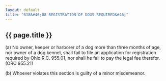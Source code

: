 ```yaml
---
layout: default 
title: "618&#46;08 REGISTRATION OF DOGS REQUIRED&#46;"
---
```


{{ page.title }}
----------------

​(a) No owner, keeper or harborer of a dog more than three months of
age, nor owner of a dog kennel, shall fail to file an application for
registration required by Ohio R.C. 955.01, nor shall he fail to pay the
legal fee therefor. (ORC 955.21)

​(b) Whoever violates this section is guilty of a minor misdemeanor.
